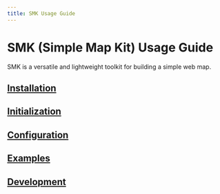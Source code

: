 ```yaml
---
title: SMK Usage Guide
---
```


# SMK (Simple Map Kit) Usage Guide

SMK is a versatile and lightweight toolkit for building a simple web map.

## [Installation](installation)

## [Initialization](initialization)

## [Configuration](configuration)

## [Examples](examples)

## [Development](development)
